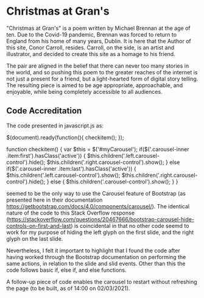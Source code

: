 # Christmas at Gran's

"Christmas at Gran's" is a poem written by Michael Brennan at the age of ten. Due to the Covid-19 pandemic, 
Brennan was forced to return to England from his home of many years, Dublin. It is here that the Author of this 
site, Conor Carroll, resides. Carroll, on the side, is an artist and illustrator, and decided to create this site 
as a homage to his friend. 

The pair are aligned in the belief that there can never too many stories in the world, and so pushing this poem 
to the greater reaches of the internet is not just a present for a friend, but a light-hearted form of digital story 
telling. The resulting piece is aimed to be age appropriate, approachable, and enjoyable, while being completely accessible 
to all audiences.


## Code Accreditation 

The code presented in javascript.js as:

$(document).ready(function(){
    checkitem();
});

function checkitem()
{
var $this = $('#myCarousel');
    if($('.carousel-inner .item:first').hasClass('active')) {
        $this.children('.left.carousel-control').hide();
        $this.children('.right.carousel-control').show();
    } else if($('.carousel-inner .item:last').hasClass('active')) {
        $this.children('.left.carousel-control').show();
        $this.children('.right.carousel-control').hide();
    } else {
        $this.children('.carousel-control').show();
    } 
}

seemed to be the only way to use the Carousel feature of Bootstrap (as presented here in their documentation https://getbootstrap.com/docs/4.0/components/carousel/).
The identical nature of the code to this Stack Overflow response (https://stackoverflow.com/questions/20467666/bootstrap-carousel-hide-controls-on-first-and-last) is coincidental
in that no other code seemd to work for my purpose of hiding the left glyph on the first slide, and the right glyph on the last slide.

Nevertheless, I felt it important to highlight that I found the code after having worked through the Bootstrap documentation on performing the same actions, in relation
to the slide and slid events. Other than this the code follows basic if, else if, and else functions. 

A follow-up piece of code enables the carousel to restart without refreshing the page (to be built, as of 14:00 on 02/03/2021).

